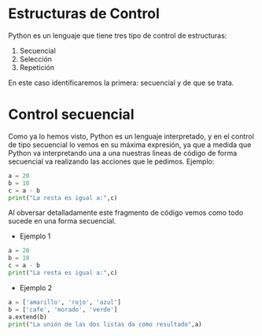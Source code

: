 # Estructuras de Control
Python es un lenguaje que tiene tres tipo de control de estructuras:

1. Secuencial
2. Selección
3. Repetición

En este caso identificaremos la primera: secuencial y de que se trata.

# Control secuencial
Como ya lo hemos visto, Python es un lenguaje interpretado, y en el control de
tipo secuencial lo vemos en su máxima expresión, ya que a medida que Python va
interpretando una a una nuestras lineas de código de forma secuencial va
realizando las acciones que le pedimos. Ejemplo:

```python
a = 20
b = 10
c = a - b
print("La resta es igual a:",c)
```

Al obversar detalladamente este fragmento de código vemos como todo sucede en
una forma secuencial.


- Ejemplo 1

```python
a = 20
b = 10
c = a - b
print("La resta es igual a:",c)
```


- Ejemplo 2

```python
a = ['amarillo', 'rojo', 'azul']
b = ['cafe', 'morado', 'verde']
a.extend(b)
print("La unión de las dos listas da como resultado",a)
```
